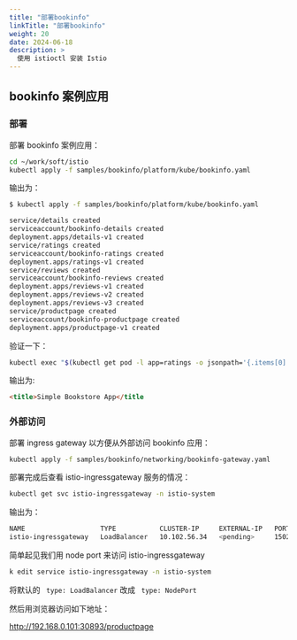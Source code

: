 ```yaml
---
title: "部署bookinfo"
linkTitle: "部署bookinfo"
weight: 20
date: 2024-06-18
description: >
  使用 istioctl 安装 Istio
---
```


## bookinfo 案例应用

### 部署

部署 bookinfo 案例应用：

```bash
cd ~/work/soft/istio
kubectl apply -f samples/bookinfo/platform/kube/bookinfo.yaml
```

输出为：

```bash
$ kubectl apply -f samples/bookinfo/platform/kube/bookinfo.yaml

service/details created
serviceaccount/bookinfo-details created
deployment.apps/details-v1 created
service/ratings created
serviceaccount/bookinfo-ratings created
deployment.apps/ratings-v1 created
service/reviews created
serviceaccount/bookinfo-reviews created
deployment.apps/reviews-v1 created
deployment.apps/reviews-v2 created
deployment.apps/reviews-v3 created
service/productpage created
serviceaccount/bookinfo-productpage created
deployment.apps/productpage-v1 created
```

验证一下：

```bash
kubectl exec "$(kubectl get pod -l app=ratings -o jsonpath='{.items[0].metadata.name}')" -c ratings -- curl -sS productpage:9080/productpage | grep -o "<title>.*</title>"
```

输出为:

```html
<title>Simple Bookstore App</title
```



### 外部访问

部署 ingress gateway 以方便从外部访问 bookinfo 应用：

```bash
kubectl apply -f samples/bookinfo/networking/bookinfo-gateway.yaml
```

部署完成后查看 istio-ingressgateway 服务的情况：

```bash
kubectl get svc istio-ingressgateway -n istio-system
```

输出为：

```bash
NAME                   TYPE           CLUSTER-IP     EXTERNAL-IP   PORT(S)                                                                      AGE
istio-ingressgateway   LoadBalancer   10.102.56.34   <pending>     15021:30900/TCP,80:30893/TCP,443:31534/TCP,31400:30798/TCP,15443:31954/TCP   18m
```

简单起见我们用 node port 来访问 istio-ingressgateway

```bash
k edit service istio-ingressgateway -n istio-system
```

将默认的 ` type: LoadBalancer` 改成 ` type: NodePort`

然后用浏览器访问如下地址：

http://192.168.0.101:30893/productpage

